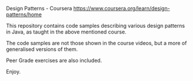 
Design Patterns - Coursera
https://www.coursera.org/learn/design-patterns/home

This repository contains code samples describing various design patterns in Java, as taught in the above mentioned course.

The code samples are not those shown in the course videos, but a more of generalised versions of them.

Peer Grade exercises are also included. 

Enjoy.